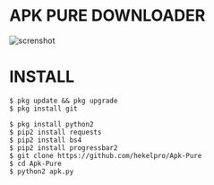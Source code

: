 

# APK PURE DOWNLOADER
![screnshot](https://github.com/hekelpro/Apk-Pure/blob/master/Screenshot_20200828_023200.jpg)
# INSTALL
```
$ pkg update && pkg upgrade
$ pkg install git

$ pkg install python2
$ pip2 install requests
$ pip2 install bs4
$ pip2 install progressbar2
$ git clone https://github.com/hekelpro/Apk-Pure
$ cd Apk-Pure
$ python2 apk.py
```
